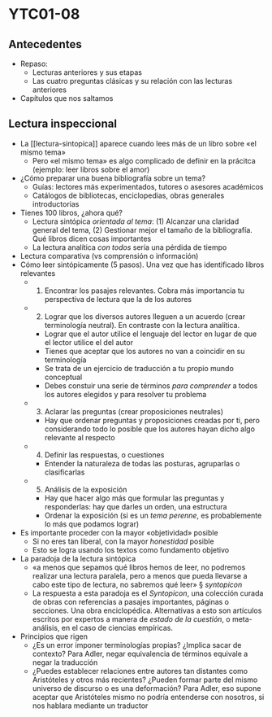 # YTC01-08

## Antecedentes

- Repaso:
    - Lecturas anteriores y sus etapas
    - Las cuatro preguntas clásicas y su relación con las lecturas anteriores
- Capítulos que nos saltamos

## Lectura inspeccional

- La [[lectura-sintopica]] aparece cuando lees más de un libro sobre «el mismo tema»
    - Pero «el mismo tema» es algo complicado de definir en la prácitca (ejemplo: leer libros sobre el amor)
- ¿Cómo preparar una buena bibliografía sobre un tema?
    - Guías: lectores más experimentados, tutores o asesores académicos
    - Catálogos de bibliotecas, enciclopedias, obras generales introductorias
- Tienes 100 libros, ¿ahora qué?
    - Lectura sintópica *orientada al tema*: (1) Alcanzar una claridad general del tema, (2) Gestionar mejor el tamaño de la bibliografía. Qué libros dicen cosas importantes
    - La lectura analítica *con todos* sería una pérdida de tiempo
- Lectura comparativa (vs comprensión o información)
- Cómo leer sintópicamente (5 pasos). Una vez que has identificado libros relevantes
    - 1. Encontrar los pasajes relevantes. Cobra más importancia tu perspectiva de lectura que la de los autores
    - 2. Lograr que los diversos autores lleguen a un acuerdo (crear terminología neutral). En contraste con la lectura analítica.
        - Lograr que el autor utilice el lenguaje del lector en lugar de que el lector utilice el del autor
        - Tienes que aceptar que los autores no van a coincidir en su terminología
        - Se trata de un ejercicio de traducción a tu propio mundo conceptual
        - Debes constuir una serie de términos *para comprender* a todos los autores elegidos y para resolver tu problema
    - 3. Aclarar las preguntas (crear proposiciones neutrales)
        - Hay que ordenar preguntas y proposiciones creadas por ti, pero considerando todo lo posible que los autores hayan dicho algo relevante al respecto
    - 4. Definir las respuestas, o cuestiones
        - Entender la naturaleza de todas las posturas, agruparlas o clasificarlas
    - 5. Análisis de la exposición
        - Hay que hacer algo más que formular las preguntas y responderlas: hay que darles un orden, una estructura
        - Ordenar la exposición (si es un *tema perenne*, es probablemente lo más que podamos lograr)
- Es importante proceder con la mayor «objetividad» posible
    - Si no eres tan liberal, con la mayor *honestidad* posible
    - Esto se logra usando los textos como fundamento objetivo
- La paradoja de la lectura sintópica
    - «a menos que sepamos qué libros hemos de leer, no podremos realizar una lectura paralela, pero a menos que pueda llevarse a cabo este tipo de lectura, no sabremos qué leer» § *syntopicon*
    - La respuesta a esta paradoja es el *Syntopicon*, una colección curada de obras con referencias a pasajes importantes, páginas o secciones. Una obra enciclopédica. Alternativas a esto son artículos escritos por expertos a manera de *estado de la cuestión*, o meta-análisis, en el caso de ciencias empíricas.
- Principios que rigen 
    - ¿Es un error imponer terminologías propias? ¿Implica sacar de contexto? Para Adler, negar equivalencia de términos equivale a negar la traducción
    - ¿Puedes establecer relaciones entre autores tan distantes como Aristóteles y otros más recientes? ¿Pueden formar parte del mismo universo de discurso o es una deformación? Para Adler, eso supone aceptar que Aristóteles mismo no podría entenderse con nosotros, si nos hablara mediante un traductor

